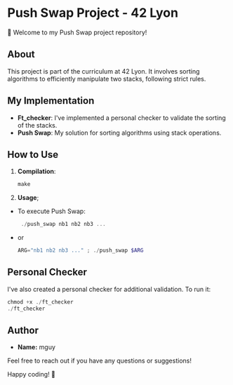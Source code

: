 # Push Swap Project - 42 Lyon

🚀 Welcome to my Push Swap project repository!

## About

This project is part of the curriculum at 42 Lyon. It involves sorting algorithms to efficiently manipulate two stacks, following strict rules.

## My Implementation

- **Ft_checker**: I've implemented a personal checker to validate the sorting of the stacks.
- **Push Swap**: My solution for sorting algorithms using stack operations.


## How to Use

1. **Compilation**:
   ```powershell
   make
   ```

2. **Usage**;
  - To execute Push Swap:
    ```powershell
     ./push_swap nb1 nb2 nb3 ...
    ```
  - or
    ```powershell
    ARG="nb1 nb2 nb3 ..." ; ./push_swap $ARG
    ```

## Personal Checker
  I've also created a personal checker for additional validation.
  To run it:
  ```powershell
  chmod +x ./ft_checker
  ./ft_checker
  ```

## Author
  - **Name:** mguy

Feel free to reach out if you have any questions or suggestions!

Happy coding! 🚀
